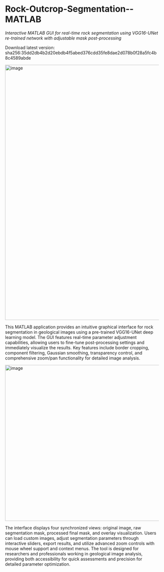 # Rock-Outcrop-Segmentation--MATLAB
*Interactive MATLAB GUI for real-time rock segmentation using VGG16-UNet re-trained network with adjustable mask post-processing*

Download latest version: sha256:35dd2db4b2d20ebdb4f5abed376cdd35fe8dae2d078b0f28a5fc4b8c4589abde

<img width="1395" height="836" alt="image" src="https://github.com/user-attachments/assets/e94dcf0b-399e-4aba-95ab-fc52d35d978f" />

This MATLAB application provides an intuitive graphical interface for rock segmentation in geological images using a pre-trained VGG16-UNet deep learning model. The GUI features real-time parameter adjustment capabilities, allowing users to fine-tune post-processing settings and immediately visualize the results. Key features include border cropping, component filtering, Gaussian smoothing, transparency control, and comprehensive zoom/pan functionality for detailed image analysis.

<img width="1425" height="511" alt="image" src="https://github.com/user-attachments/assets/52f58067-a34f-4ced-bb88-0e966336197e" />


The interface displays four synchronized views: original image, raw segmentation mask, processed final mask, and overlay visualization. Users can load custom images, adjust segmentation parameters through interactive sliders, export results, and utilize advanced zoom controls with mouse wheel support and context menus. The tool is designed for researchers and professionals working in geological image analysis, providing both accessibility for quick assessments and precision for detailed parameter optimization.
